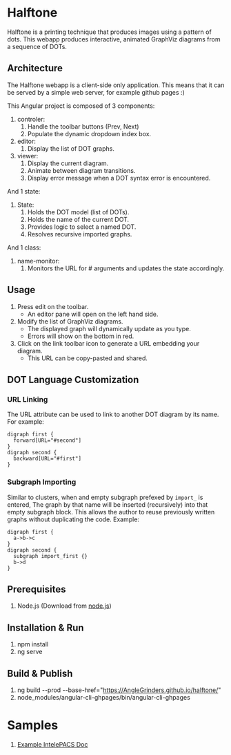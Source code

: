 # Halftone
Halftone is a printing technique that produces images using a pattern of dots.
This webapp produces interactive, animated GraphViz diagrams from a sequence of DOTs.

## Architecture
The Halftone webapp is a client-side only application.
This means that it can be served by a simple web server, for example github pages :)

This Angular project is composed of 3 components:
1. controler: 
    1. Handle the toolbar buttons (Prev, Next)
    2. Populate the dynamic dropdown index box.
2. editor:
    1. Display the list of DOT graphs.
3. viewer:
    1. Display the current diagram.
    2. Animate between diagram transitions.
    3. Display error message when a DOT syntax error is encountered.
    
And 1 state:
1. State:
    1. Holds the DOT model (list of DOTs).
    2. Holds the name of the current DOT.
    3. Provides logic to select a named DOT.
    4. Resolves recursive imported graphs.
    
And 1 class:
1. name-monitor:
    1. Monitors the URL for # arguments and updates the state accordingly.

## Usage
1. Press edit on the toolbar.
    * An editor pane will open on the left hand side.
2. Modify the list of GraphViz diagrams.
    * The displayed graph will dynamically update as you type.
    * Errors will show on the bottom in red.
3. Click on the link toolbar icon to generate a URL embedding your diagram.
    * This URL can be copy-pasted and shared.

## DOT Language Customization
### URL Linking
The URL attribute can be used to link to another DOT diagram by its name. For example:
```
digraph first {
  forward[URL="#second"]
}
digraph second {
  backward[URL="#first"]
}
```

### Subgraph Importing
Similar to clusters, when and empty subgraph prefexed by `import_` is entered,
The graph by that name will be inserted (recursively) into that empty subgraph block.
This allows the author to reuse previously written graphs without duplicating the code.
Example: 
```
digraph first {
  a->b->c
}
digraph second {
  subgraph import_first {}
  b->d
}
```

## Prerequisites
1. Node.js (Download from [node.js](https://nodejs.org/en/download/))

## Installation & Run
1. npm install
2. ng serve

## Build & Publish
1. ng build --prod --base-href="https://AngleGrinders.github.io/halftone/"
2. node_modules/angular-cli-ghpages/bin/angular-cli-ghpages

# Samples
1. [Example IntelePACS Doc](https://anglegrinders.github.io/halftone/#dots=digraph%20overview%20%7B%0A%20%20rankdir%3DLR%0A%20%20node%5Bstyle%3Dfilled%5D%0A%20%20subgraph%20cluster_pipeline%20%7B%0Alabel%3DIntelePACS%0A%20%20%20%20LDS%5BURL%3D%22%23lds%22%5D%0A%20%20%20%20DMS%5BURL%3D%22%23dms%22%5D%0Aimage_server%5BURL%3D%22%23image_server%22%5D%0A%20%20%20%20UMDB%5BURL%3D%22%23umdb%22%5D%0A%20%20%20%20AutoRoute%5BURL%3D%22%23autoroute%22%5D%0A%20%20%20%20AutoMove%5BURL%3D%22%23automove%22%5D%0A%20%20%20%20%0A%20%20%7D%0A%20%20%20%20scanner%20-%3E%20image_server%20-%3E%20LDS%20-%3E%20%7B%20AutoRoute%20UMDB%20AutoMove%20DMS%7D%0A%20%20%20%20UMDB-%3EDMS%0A%0A%7D%0A%0Adigraph%20image_server%20%7B%0A%20%20rankdir%3DLR%0A%20%20node%5Bstyle%3Dfilled%5D%0A%20%20subgraph%20cluster_pipeline%20%7B%0Alabel%3DIntelePACS%0A%20%20%20%20LDS%5BURL%3D%22%23lds%22%5D%0A%20%20%20%20DMS%5BURL%3D%22%23dms%22%5D%0Aimage_server%5BURL%3D%22%23image_server%22%5D%0A%20%20%20%20UMDB%5BURL%3D%22%23umdb%22%5D%0A%20%20%20%20AutoRoute%5BURL%3D%22%23autoroute%22%5D%0A%20%20%20%20AutoMove%5BURL%3D%22%23automove%22%5D%0A%20%20%20%20%0A%20%20%7D%0A%20%20%20%20scanner%20-%3E%20image_server%20-%3E%20LDS%20-%3E%20%7B%20AutoRoute%20UMDB%20AutoMove%20DMS%7D%0A%20%20%20%20UMDB-%3EDMS%0A%0Asubgraph%20cluster_FAQ%20%7B%0A%20%20faq1%5Blabel%3D%22Association%20Rejected%22%20URL%3D%22%23image_server_faq1%22%5D%0A%20%20faq2%5Blabel%3D%22Too%20slow%22%20URL%3D%22%23image_server_faq2%22%5D%0A%20%20faq3%5Blabel%3D%22Load%20Balancing%22%5D%0A%20%20faq4%5Blabel%3D%22...%22%5D%0A%7D%0Aimage_server-%3E%7B%20faq1%20faq2%20faq3%20faq4%20%7D%0A%7D%0A%0Adigraph%20image_server_faq1%20%7B%0A%20%20rankdir%3DLR%0A%20%20node%5Bstyle%3Dfilled%5D%0A%20%20subgraph%20cluster_pipeline%20%7B%0Alabel%3DIntelePACS%0A%20%20%20%20LDS%5BURL%3D%22%23lds%22%5D%0A%20%20%20%20DMS%5BURL%3D%22%23dms%22%5D%0Aimage_server%5BURL%3D%22%23image_server%22%5D%0A%20%20%20%20UMDB%5BURL%3D%22%23umdb%22%5D%0A%20%20%20%20AutoRoute%5BURL%3D%22%23autoroute%22%5D%0A%20%20%20%20AutoMove%5BURL%3D%22%23automove%22%5D%0A%20%20%7D%0A%20%20%20%20scanner%20-%3E%20image_server%20-%3E%20LDS%20-%3E%20%7B%20AutoRoute%20UMDB%20AutoMove%20DMS%7D%0A%20%20%20%20UMDB-%3EDMS%0A%0Asubgraph%20cluster_FAQ%20%7B%0A%20%20faq1%5Blabel%3D%22Association%20Rejected%22%20URL%3D%22%23image_server_faq1%22%5D%0A%20%20faq2%5Blabel%3D%22Too%20slow%22%20URL%3D%22%23image_server_faq2%22%5D%0A%20%20faq3%5Blabel%3D%22Load%20Balancing%22%5D%0A%20%20faq4%5Blabel%3D%22...%22%5D%0A%7D%0Aimage_server-%3E%7B%20faq1%20faq2%20faq3%20faq4%20%7D%0A%0Aans1%5Bshape%3Dbox%20label%3D%22Image%20server%20%0AANSWER%20%23%201%0A%0AThis%20service%20is%20performing%20the%20initial%20image%20ingestion%0A%0ALogs%3A%20%2Fvar%2Flog%2FPACS%2Fimage_server%0A%0ALink%20to%20training%20slide%3A%20Image%20Server%20training%20%22%5D%0Afaq1-%3Eans1%0A%7D%0A%0Adigraph%20image_server_faq2%20%7B%0A%20%20rankdir%3DLR%0A%20%20node%5Bstyle%3Dfilled%5D%0A%20%20subgraph%20cluster_pipeline%20%7B%0Alabel%3DIntelePACS%0A%20%20%20%20LDS%5BURL%3D%22%23lds%22%5D%0A%20%20%20%20DMS%5BURL%3D%22%23dms%22%5D%0Aimage_server%5BURL%3D%22%23image_server%22%5D%0A%20%20%20%20UMDB%5BURL%3D%22%23umdb%22%5D%0A%20%20%20%20AutoRoute%5BURL%3D%22%23autoroute%22%5D%0A%20%20%20%20AutoMove%5BURL%3D%22%23automove%22%5D%0A%20%20%7D%0A%20%20%20%20scanner%20-%3E%20image_server%20-%3E%20LDS%20-%3E%20%7B%20AutoRoute%20UMDB%20AutoMove%20DMS%7D%0A%20%20%20%20UMDB-%3EDMS%0A%0Asubgraph%20cluster_FAQ%20%7B%0A%20%20faq1%5Blabel%3D%22Association%20Rejected%22%20URL%3D%22%23image_server_faq1%22%5D%0A%20%20faq2%5Blabel%3D%22Too%20slow%22%20URL%3D%22%23image_server_faq2%22%5D%0A%20%20faq3%5Blabel%3D%22Load%20Balancing%22%5D%0A%20%20faq4%5Blabel%3D%22...%22%5D%0A%7D%0Aimage_server-%3E%7B%20faq1%20faq2%20faq3%20faq4%20%7D%0A%0Aans2%5Bshape%3Dbox%20label%3D%22Image%20server%20%0AANSWER%20%23%202%0AThis%20service%20is%20performing%20the%20initial%20image%20ingestion%0ALogs%3A%20%2Fvar%2Flog%2FPACS%2Fimage_server%0ALink%20to%20training%20slide%3A%20Image%20Server%20training%20%22%5D%0Afaq2-%3Eans2%0A%7D%0A%0A%0A%0Adigraph%20lds%20%7B%0A%20%20rankdir%3DLR%0A%20%20node%5Bstyle%3Dfilled%5D%0A%20%20subgraph%20cluster_pipeline%20%7B%0Alabel%3DIntelePACS%0A%20%20%20%20LDS%5BURL%3D%22%23lds%22%5D%0A%20%20%20%20DMS%5BURL%3D%22%23dms%22%5D%0Aimage_server%5BURL%3D%22%23image_server%22%5D%0A%20%20%20%20UMDB%5BURL%3D%22%23umdb%22%5D%0A%20%20%20%20AutoRoute%5BURL%3D%22%23autoroute%22%5D%0A%20%20%20%20AutoMove%5BURL%3D%22%23automove%22%5D%0A%20%20%20%20%0A%20%20%7D%0A%20%20%20%20scanner%20-%3E%20image_server%20-%3E%20LDS%20-%3E%20%7B%20AutoRoute%20UMDB%20AutoMove%20DMS%7D%0A%20%20%20%20UMDB-%3EDMS%0A%0Asubgraph%20cluster_FAQ%20%7B%0A%20%20faq1%5Blabel%3D%22Ingestion%20Failure%22%20URL%3D%22%23lds_faq1%22%5D%0A%20%20faq2%5Blabel%3D%22Bloat%22%20URL%3D%22%23lds_faq2%22%5D%0A%20%20faq3%5Blabel%3D%22...%22%5D%0A%7D%0ALDS-%3E%7B%20faq1%20faq2%20faq3%20%20%7D%0A%7D%0A%0Adigraph%20lds_faq1%20%7B%0A%20%20rankdir%3DLR%0A%20%20node%5Bstyle%3Dfilled%5D%0A%20%20subgraph%20cluster_pipeline%20%7B%0Alabel%3DIntelePACS%0A%20%20%20%20LDS%5BURL%3D%22%23lds%22%5D%0A%20%20%20%20DMS%5BURL%3D%22%23dms%22%5D%0Aimage_server%5BURL%3D%22%23image_server%22%5D%0A%20%20%20%20UMDB%5BURL%3D%22%23umdb%22%5D%0A%20%20%20%20AutoRoute%5BURL%3D%22%23autoroute%22%5D%0A%20%20%20%20AutoMove%5BURL%3D%22%23automove%22%5D%0A%20%20%20%20%0A%20%20%7D%0A%20%20%20%20scanner%20-%3E%20image_server%20-%3E%20LDS%20-%3E%20%7B%20AutoRoute%20UMDB%20AutoMove%20DMS%7D%0A%20%20%20%20UMDB-%3EDMS%0A%0Asubgraph%20cluster_FAQ%20%7B%0A%20%20faq1%5Blabel%3D%22Ingestion%20Failure%22%20URL%3D%22%23lds_faq1%22%5D%0A%20%20faq2%5Blabel%3D%22Bloat%22%20URL%3D%22%23lds_faq2%22%5D%0A%20%20faq3%5Blabel%3D%22...%22%5D%0A%7D%0ALDS-%3E%7B%20faq1%20faq2%20faq3%20%20%7D%0A%0Aans1%5Bshape%3Dbox%20label%3D%22LDS%20%0AANSWER%20%23%201%20%22%5D%0Afaq1-%3Eans1%0A%7D%0A%0Adigraph%20lds_faq2%20%7B%0A%20%20rankdir%3DLR%0A%20%20node%5Bstyle%3Dfilled%5D%0A%20%20subgraph%20cluster_pipeline%20%7B%0Alabel%3DIntelePACS%0A%20%20%20%20LDS%5BURL%3D%22%23lds%22%5D%0A%20%20%20%20DMS%5BURL%3D%22%23dms%22%5D%0Aimage_server%5BURL%3D%22%23image_server%22%5D%0A%20%20%20%20UMDB%5BURL%3D%22%23umdb%22%5D%0A%20%20%20%20AutoRoute%5BURL%3D%22%23autoroute%22%5D%0A%20%20%20%20AutoMove%5BURL%3D%22%23automove%22%5D%0A%20%20%20%20%0A%20%20%7D%0A%20%20%20%20scanner%20-%3E%20image_server%20-%3E%20LDS%20-%3E%20%7B%20AutoRoute%20UMDB%20AutoMove%20DMS%7D%0A%20%20%20%20UMDB-%3EDMS%0A%0Asubgraph%20cluster_FAQ%20%7B%0A%20%20faq1%5Blabel%3D%22Ingestion%20Failure%22%20URL%3D%22%23lds_faq1%22%5D%0A%20%20faq2%5Blabel%3D%22Bloat%22%20URL%3D%22%23lds_faq2%22%5D%0A%20%20faq3%5Blabel%3D%22...%22%5D%0A%7D%0ALDS-%3E%7B%20faq1%20faq2%20faq3%20%20%7D%0A%0Aans2%5Bshape%3Dbox%20label%3D%22LDS%20%0AANSWER%20%23%202%20%22%5D%0Afaq2-%3Eans2%0A%7D)
